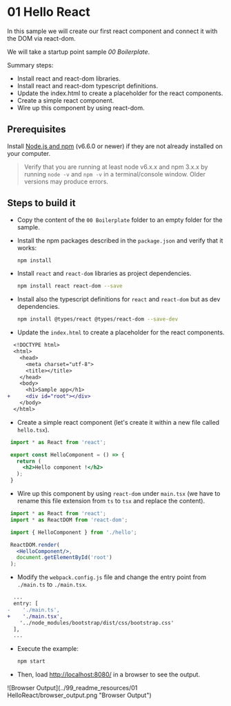 # 01 Hello React

In this sample we will create our first react component and connect it with the
DOM via react-dom.

We will take a startup point sample _00 Boilerplate_.

Summary steps:

- Install react and react-dom libraries.
- Install react and react-dom typescript definitions.
- Update the index.html to create a placeholder for the react components.
- Create a simple react component.
- Wire up this component by using react-dom.

## Prerequisites

Install [Node.js and npm](https://nodejs.org/en/) (v6.6.0 or newer) if they are not already
installed on your computer.

> Verify that you are running at least node v6.x.x and npm 3.x.x by running `node -v` and `npm -v`
in a terminal/console window. Older versions may produce errors.

## Steps to build it

- Copy the content of the `00 Boilerplate` folder to an empty folder for the sample.

- Install the npm packages described in the `package.json` and verify that it works:

  ```bash
  npm install
  ```

- Install `react` and `react-dom` libraries as project dependencies.

  ```bash
  npm install react react-dom --save
  ```

- Install also the typescript definitions for `react` and `react-dom`
but as dev dependencies.

  ```bash
  npm install @types/react @types/react-dom --save-dev
  ```

- Update the `index.html` to create a placeholder for the react components.

```diff
  <!DOCTYPE html>
  <html>
    <head>
      <meta charset="utf-8">
      <title></title>
    </head>
    <body>
      <h1>Sample app</h1>
+     <div id="root"></div>
    </body>
  </html>
```

- Create a simple react component (let's create it within a new file called `hello.tsx`).

 ```jsx
  import * as React from 'react';

  export const HelloComponent = () => {
    return (
      <h2>Hello component !</h2>
    );
  }
 ```

- Wire up this component by using `react-dom` under `main.tsx` (we have to rename
  this file extension from `ts` to `tsx` and replace the content).

 ```jsx
  import * as React from 'react';
  import * as ReactDOM from 'react-dom';

  import { HelloComponent } from './hello';

  ReactDOM.render(
    <HelloComponent/>,
    document.getElementById('root')
  );
 ```

- Modify the `webpack.config.js` file and change the entry point from `./main.ts`
to `./main.tsx`.

```diff
  ...
  entry: [
-    './main.ts',
+    './main.tsx',
    '../node_modules/bootstrap/dist/css/bootstrap.css'
  ],
  ...
```

- Execute the example:

  ```bash
  npm start
  ```

- Then, load [http://localhost:8080/](http://localhost:8080/) in a browser to see the output.

![Browser Output](../99_readme_resources/01 HelloReact/browser_output.png "Browser Output")
